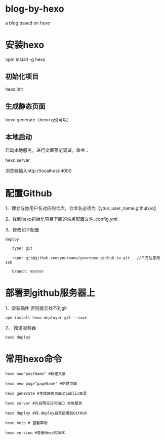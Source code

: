 # blog-by-hexo
a blog based on hexo

# 安装hexo

npm install -g hexo

## 初始化项目
hexo init 

## 生成静态页面

hexo generate（hexo g也可以）

## 本地启动

启动本地服务，进行文章预览调试，命令：

hexo server

浏览器输入http://localhost:4000

# 配置Github

1、建立与你用户名对应的仓库，仓库名必须为【your_user_name.github.io】

2、找到hexo初始化项目下面的站点配置文件_config.yml

3、修改如下配置

    deploy:

       type: git

       repo: git@github.com:yourname/yourname.github.io.git   //千万注意用ssh

       branch: master

# 部署到github服务器上

1、安装插件 否则提示找不到git

    npm install hexo-deployer-git --save     

2、 推送服务器
    
    hexo deploy

# 常用hexo命令

    hexo new"postName" #新建文章

    hexo new page"pageName" #新建页面

    hexo generate #生成静态页面至public目录

    hexo server #开启预览访问端口 本地服务

    hexo deploy #将.deploy目录部署到GitHub

    hexo help # 查看帮助

    hexo version #查看Hexo的版本

